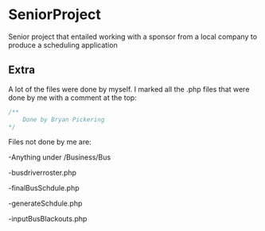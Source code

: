 # SeniorProject
Senior project that entailed working with a sponsor from a local company to produce a scheduling application

## Extra
A lot of the files were done by myself. I marked all the .php files that were done by me with a comment at the top:

```php
/**
	Done by Bryan Pickering
*/
```

Files not done by me are:  

-Anything under /Business/Bus  

-busdriverroster.php  

-finalBusSchdule.php  

-generateSchdule.php  

-inputBusBlackouts.php
